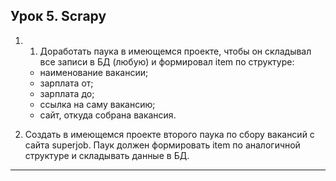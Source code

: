 ﻿## Урок 5. Scrapy

1. 1. Доработать паука в имеющемся проекте, чтобы он складывал все записи в БД (любую) и формировал item по структуре:
    * наименование вакансии;
    * зарплата от;
    * зарплата до;
    * ссылка на саму вакансию;
    * сайт, откуда собрана вакансия.

2. Создать в имеющемся проекте второго паука по сбору вакансий с сайта superjob. Паук должен формировать item по аналогичной структуре и складывать данные в БД.
___
